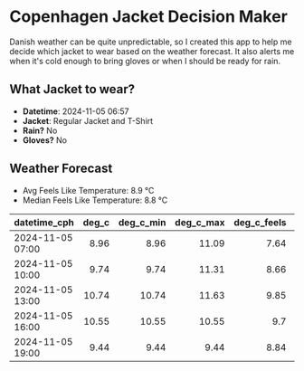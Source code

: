 
# Copenhagen Jacket Decision Maker

Danish weather can be quite unpredictable, so I created this app to help me decide which jacket to wear based on the weather forecast. 
It also alerts me when it's cold enough to bring gloves or when I should be ready for rain.

## What Jacket to wear?

- **Datetime**: 2024-11-05 06:57
- **Jacket**: Regular Jacket and T-Shirt
- **Rain?** No
- **Gloves?** No

## Weather Forecast
- Avg Feels Like Temperature: 8.9 °C
- Median Feels Like Temperature: 8.8 °C

| datetime_cph     |   deg_c |   deg_c_min |   deg_c_max |   deg_c_feels | weather   | wind   | rain   |
|:-----------------|--------:|------------:|------------:|--------------:|:----------|:-------|:-------|
| 2024-11-05 07:00 |    8.96 |        8.96 |       11.09 |          7.64 | Clouds    | Low    | None   |
| 2024-11-05 10:00 |    9.74 |        9.74 |       11.31 |          8.66 | Clouds    | Low    | None   |
| 2024-11-05 13:00 |   10.74 |       10.74 |       11.63 |          9.85 | Clouds    | Low    | None   |
| 2024-11-05 16:00 |   10.55 |       10.55 |       10.55 |          9.7  | Clouds    | Low    | None   |
| 2024-11-05 19:00 |    9.44 |        9.44 |        9.44 |          8.84 | Clouds    | Low    | None   |
        